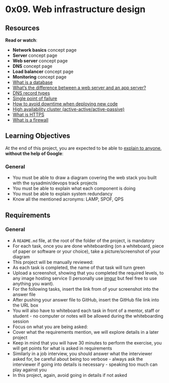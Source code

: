 <h1 class="gap">0x09. Web infrastructure design</h1>
<div class="gap" id="project-description">
  

<h2>Resources</h2>

<p><strong>Read or watch</strong>:</p>

<ul>
<li><strong>Network basics</strong> concept page</li>
<li><strong>Server</strong> concept page</li>
<li><strong>Web server</strong> concept page</li>
<li><strong>DNS</strong> concept page</li>
<li><strong>Load balancer</strong> concept page</li>
<li><strong>Monitoring</strong> concept page</li>
<li><a href="/rltoken/ZbnRbvp1926PRxMG3_8fZA" title="What is a database" target="_blank">What is a database</a> </li>
<li><a href="/rltoken/Nb8B47Y2D8SLqQMOKVoQyQ" title="What&#39;s the difference between a web server and an app server?" target="_blank">What&rsquo;s the difference between a web server and an app server?</a></li>
<li><a href="/rltoken/oAxMObOTX3Wx4KH_hCNw3g" title="DNS record types" target="_blank">DNS record types</a> </li>
<li><a href="/rltoken/wYpewVpIp9PSqqL27RPafg" title="Single point of failure" target="_blank">Single point of failure</a> </li>
<li><a href="/rltoken/Mlvynt0OgLQXrxjrC5Wlnw" title="How to avoid downtime when deploying new code" target="_blank">How to avoid downtime when deploying new code</a> </li>
<li><a href="/rltoken/POX3jE0S6TChQHSYQraYeQ" title="High availability cluster (active-active/active-passive)" target="_blank">High availability cluster (active-active/active-passive)</a> </li>
<li><a href="/rltoken/N4BwU4wYDNW02kdzMiekFw" title="What is HTTPS" target="_blank">What is HTTPS</a> </li>
<li><a href="/rltoken/ZFTutaKN4wWzmL4fWhQmeg" title="What is a firewall" target="_blank">What is a firewall</a> </li>
</ul>

<h2>Learning Objectives</h2>

<p>At the end of this project, you are expected to be able to <a href="/rltoken/mTOwCk7vlvpScjuBL0zyZA" title="explain to anyone" target="_blank">explain to anyone</a>, <strong>without the help of Google</strong>:</p>

<h3>General</h3>

<ul>
<li>You must be able to draw a diagram covering the web stack you built with the sysadmin/devops track projects</li>
<li>You must be able to explain what each component is doing</li>
<li>You must be able to explain system redundancy</li>
<li>Know all the mentioned acronyms: LAMP, SPOF, QPS</li>
</ul>

<h2>Requirements</h2>

<h3>General</h3>

<ul>
<li>A <code>README.md</code> file, at the root of the folder of the project, is mandatory</li>
<li>For each task, once you are done whiteboarding (on a whiteboard, piece of paper or software or your choice), take a picture/screenshot of your diagram</li>
<li>This project will be manually reviewed:</li>
<li>As each task is completed, the name of that task will turn green</li>
<li>Upload a screenshot, showing that you completed the required levels, to any image hosting service (I personally use <a href="/rltoken/QorG0rvw1PzqWBVrqWW6Sg" title="imgur" target="_blank">imgur</a> but feel free to use anything you want). </li>
<li>For the following tasks, insert the link from of your screenshot into the answer file </li>
<li>After pushing your answer file to GitHub, insert the GitHub file link into the URL box</li>
<li>You will also have to whiteboard each task in front of a mentor, staff or student - no computer or notes will be allowed during the whiteboarding session</li>
<li>Focus on what you are being asked: </li>
<li>Cover what the requirements mention, we will explore details in a later project</li>
<li>Keep in mind that you will have 30 minutes to perform the exercise, you will get points for what is asked in requirements</li>
<li>Similarly in a job interview, you should answer what the interviewer asked for, be careful about being too verbose - always ask the interviewer if going into details is necessary - speaking too much can play against you</li>
<li>In this project, again, avoid going in details if not asked</li>
</ul>

</div>
